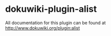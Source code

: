 # dokuwiki-plugin-alist

All documentation for this plugin can be found at
http://www.dokuwiki.org/plugin:alist
